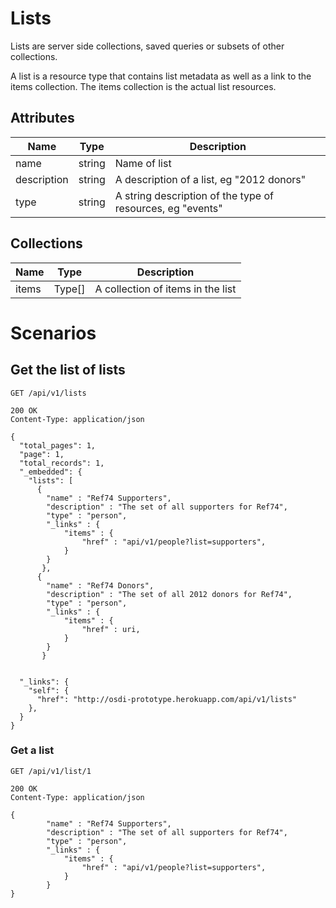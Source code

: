 # Lists 
Lists are server side collections, saved queries or subsets of other collections.  

A list is a resource type that contains list metadata as well as a link to the items collection.  The items collection is the actual list resources.

## Attributes

| Name          | Type      | Description
|-----------    |-----------|--------------
|name		    |string     |Name of list
|description	|string		|A description of a list, eg "2012 donors"
|type	        |string     |A string description of the type of resources, eg "events"



## Collections
| Name          | Type      | Description
|-----------    |-----------|--------------
| items			| Type[]	|A collection of items in the list 

# Scenarios
## Get the list of lists

    GET /api/v1/lists

    200 OK
    Content-Type: application/json

    {
      "total_pages": 1,
      "page": 1,
      "total_records": 1,
      "_embedded": {
        "lists": [
          {
			"name" : "Ref74 Supporters",
			"description" : "The set of all supporters for Ref74",
			"type" : "person",
			"_links" : {
				"items" : {
					"href" : "api/v1/people?list=supporters",
				}
			}
		   },
          {
			"name" : "Ref74 Donors",
			"description" : "The set of all 2012 donors for Ref74",
			"type" : "person",
			"_links" : {
				"items" : {
					"href" : uri,
				}
			}
		   }


      "_links": {
        "self": {
          "href": "http://osdi-prototype.herokuapp.com/api/v1/lists"
        },
      }
    }

### Get a list
  	GET /api/v1/list/1

  	200 OK
    Content-Type: application/json

  	{
			"name" : "Ref74 Supporters",
			"description" : "The set of all supporters for Ref74",
			"type" : "person",
			"_links" : {
				"items" : {
					"href" : "api/v1/people?list=supporters",
				}
			}
	}